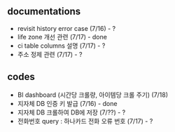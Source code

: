 
## documentations
 - revisit history error case (7/16) - ?
 - life zone 개선 관련 (7/17) - done
 - ci table columns 설명 (7/17) - ?
 - 주소 정제 관련 (7/17) - ?
 
## codes
 - BI dashboard (시간당 크롤량, 아이템당 크롤 주기) (7/18)
 - 지자체 DB 인증 키 발급 (7/16) - done
 - 지자체 DB 크롤하여 DB에 저장 (7/??) - ?
 - 전화번호 query : 하나카드 전화 오류 번호 (7/17) - ?
 
 

